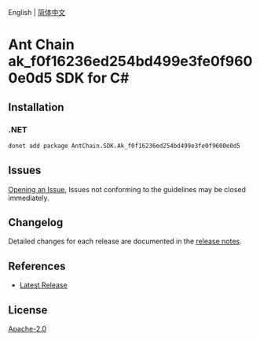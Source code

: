 English | [简体中文](README-CN.md)

# Ant Chain ak_f0f16236ed254bd499e3fe0f9600e0d5 SDK for C#

## Installation

### .NET

```bash
donet add package AntChain.SDK.Ak_f0f16236ed254bd499e3fe0f9600e0d5
```

## Issues

[Opening an Issue](https://github.com/alipay/antchain-openapi-prod-sdk/issues/new), Issues not conforming to the guidelines may be closed immediately.

## Changelog

Detailed changes for each release are documented in the [release notes](./ChangeLog.md).

## References

* [Latest Release](https://github.com/alipay/antchain-openapi-prod-sdk/)

## License

[Apache-2.0](http://www.apache.org/licenses/LICENSE-2.0)
